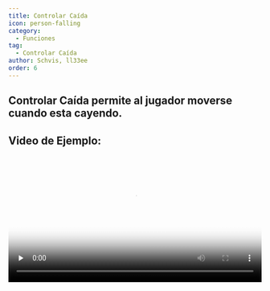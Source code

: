 ```yaml
---
title: Controlar Caída
icon: person-falling
category:
  - Funciones
tag:
  - Controlar Caída
author: Schvis, ll33ee
order: 6
---
```


## Controlar Caída permite al jugador moverse cuando esta cayendo.

## Video de Ejemplo:

<video controls preload="none" width="100%" poster="https://nextcloud.atruicardona.xyz/s/ztqDzL5ZQb2Y4cN/preview"><source src="https://nextcloud.atruicardona.xyz/s/ztqDzL5ZQb2Y4cN/download" type="video/mp4"></video>
